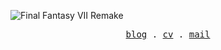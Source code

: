 ![Final Fantasy VII Remake](https://i.imgur.com/EeyEKSD.jpg)

<p align="center">
  <samp>
    <a href="https://jinbridger.github.io">blog</a> .
    <a href="https://typst.app/project/rBEEweHELah5eGgDxevDeX">cv</a> .
    <a href="mailto:qjin25@stu.pku.edu.cn">mail</a>
  </samp>
</p>

